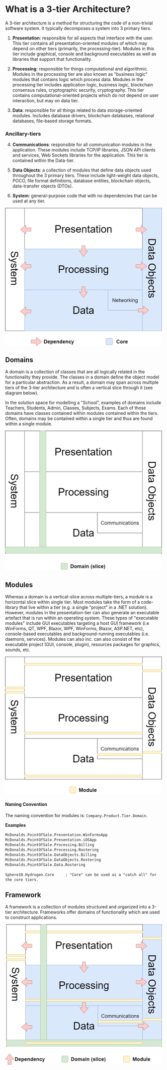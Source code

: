 # What is a 3-tier Architecture?

A  3-tier architecture is a method for structuring the code of a non-trivial software system. It typically decomposes a system into 3 primary tiers.

1. **Presentation**: responsible for all aspects that interface with the user. This tier contains all presentation-oriented modules of which may depend on other tiers (primarily, the processing-tier). Modules in this tier include graphical, console and background executables as well as libraries that support    that functionality.

2. **Processing**: responsible for things computational and algorithmic. Modules in the processing tier are also known as "business logic" modules that contains logic which process data. Modules in the processing tier includes application logic, business logic, blockchain consensus rules, cryptographic security, cryptography.  This tier contains computational-oriented projects which do not depend on user interaction, but may on data tier.

3. **Data**: responsible for all things related to data storage-oriented modules. Includes database drivers, blockchain databases, relational databases, file-based storage formats.


### Ancillary-tiers

4. **Communications**: responsible for all communication modules in the application. These modules include TCP/IP libraries, JSON API clients and services, Web Sockets libraries for the application. This tier is contained within the Data-tier.

5. **Data Objects**: a collection of modules that define data objects used throughout the 3 primary tiers. These include light-weight data objects, POCO, file format definitions, database entities, blockchain objects, data-transfer objects (DTOs).

6. **System**: general-purpose code that with no dependencies that can be used at any tier.

![3-Tier Architecture](resources/3-Tier-Architecture-75pct.png)


## Domains

A domain is a collection of classes that are all logically related in the functionality they provide. The classes in a domain define the object model for a particular abstraction. As a result, a domain may span across multiple tiers of the 3-tier architecture and is often a vertical slice through it (see diagram below).

In the solution space for modelling a "School", examples of domains include Teachers, Students, Admin, Classes, Subjects, Exams.  Each of those domains have classes contained within modules contained within the tiers. Often, domains may be contained within a single tier and thus are found within a single module.



![Domains](resources/Domains-75pct.png)



## Modules

Whereas a domain is a vertical-slice across multiple-tiers, a  module is a horizontal slice within single tier. Most modules take the form of a code-library that live within a tier  (e.g. a single "project" in a .NET solution). However, modules in the presentation-tier can also generate an executable artefact that is run within an operating system. These types of "executable modules" include GUI executables targeting a host GUI framework  (i.e WinForms,  QT, WPF, Blazor, WPF, WinForms, Blazor, ASP.NET, etc),  console-based executables and background-running executables (i.e. daemons, services). Modules can also inc.  can also consist of the executable project (GUI, console, plugin), resources packages for graphics, sounds, etc.   

![Modules](resources/Modules-75pct.png)

#### Naming Convention

The naming convention for modules is: `Company.Product.Tier.Domain`.

**Examples**

```
McDonalds.PointOfSale.Presentation.WinFormsApp
McDonalds.PointOfSale.Presentation.iOSApp
McDonalds.PointOfSale.Processing.Billing
McDonalds.PointOfSale.Processing.Rostering
McDonalds.PointOfSale.DataObjects.Billing  
McDonalds.PointOfSale.DataObjects.Rostering
McDonalds.PointOfSale.Data.Rostering

Sphere10.Hydrogen.Core     ; "Core" can be used as a "catch all" for the core tiers.
```



## Framework

A framework is a collection of modules structured and organized into a 3-tier architecture. Frameworks offer domains of functionality which are used to construct applications.

![Framework](resources/Framework-75pct.png)

